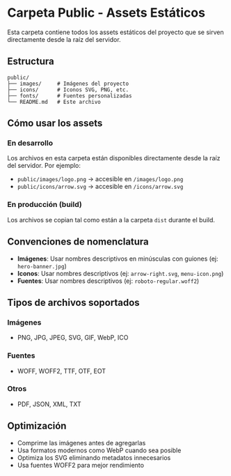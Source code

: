 # Carpeta Public - Assets Estáticos

Esta carpeta contiene todos los assets estáticos del proyecto que se sirven directamente desde la raíz del servidor.

## Estructura

```
public/
├── images/     # Imágenes del proyecto
├── icons/      # Iconos SVG, PNG, etc.
├── fonts/      # Fuentes personalizadas
└── README.md   # Este archivo
```

## Cómo usar los assets

### En desarrollo
Los archivos en esta carpeta están disponibles directamente desde la raíz del servidor. Por ejemplo:
- `public/images/logo.png` → accesible en `/images/logo.png`
- `public/icons/arrow.svg` → accesible en `/icons/arrow.svg`

### En producción (build)
Los archivos se copian tal como están a la carpeta `dist` durante el build.

## Convenciones de nomenclatura

- **Imágenes**: Usar nombres descriptivos en minúsculas con guiones (ej: `hero-banner.jpg`)
- **Iconos**: Usar nombres descriptivos (ej: `arrow-right.svg`, `menu-icon.png`)
- **Fuentes**: Usar nombres descriptivos (ej: `roboto-regular.woff2`)

## Tipos de archivos soportados

### Imágenes
- PNG, JPG, JPEG, SVG, GIF, WebP, ICO

### Fuentes
- WOFF, WOFF2, TTF, OTF, EOT

### Otros
- PDF, JSON, XML, TXT

## Optimización

- Comprime las imágenes antes de agregarlas
- Usa formatos modernos como WebP cuando sea posible
- Optimiza los SVG eliminando metadatos innecesarios
- Usa fuentes WOFF2 para mejor rendimiento 